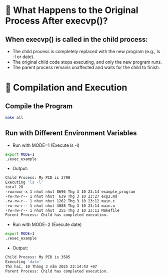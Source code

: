 
# 🔹 What Happens to the Original Process After execvp()?

## When execvp() is called in the child process:

- The child process is completely replaced with the new program (e.g., ls -l or date).
- The original child code stops executing, and only the new program runs.
- The parent process remains unaffected and waits for the child to finish.

# 🔹 Compilation and Execution
## Compile the Program
``` sh
make all
```
## Run with Different Environment Variables
- Run with MODE=1 (Execute ls -l)
``` sh
export MODE=1
./exec_example
```
- Output:
``` sh
Child Process: My PID is 3790
Executing 'ls -l'
total 28
-rwxrwxr-x 1 nhut nhut 8696 Thg 3 10 23:14 example_program
-rw-rw-r-- 1 nhut nhut  639 Thg 3 10 23:27 exp2.md
-rw-rw-r-- 1 nhut nhut 1262 Thg 3 10 23:12 main.c
-rw-rw-r-- 1 nhut nhut 3088 Thg 3 10 23:14 main.o
-rw-rw-r-- 1 nhut nhut  255 Thg 3 10 23:11 Makefile
Parent Process: Child has completed execution.
```

- Run with MODE=2 (Execute date)
``` sh
export MODE=1
./exec_example
```

- Output:
``` sh
Child Process: My PID is 3585
Executing 'date'
Thứ hai, 10 Tháng 3 năm 2025 23:14:43 +07
Parent Process: Child has completed execution.

```
